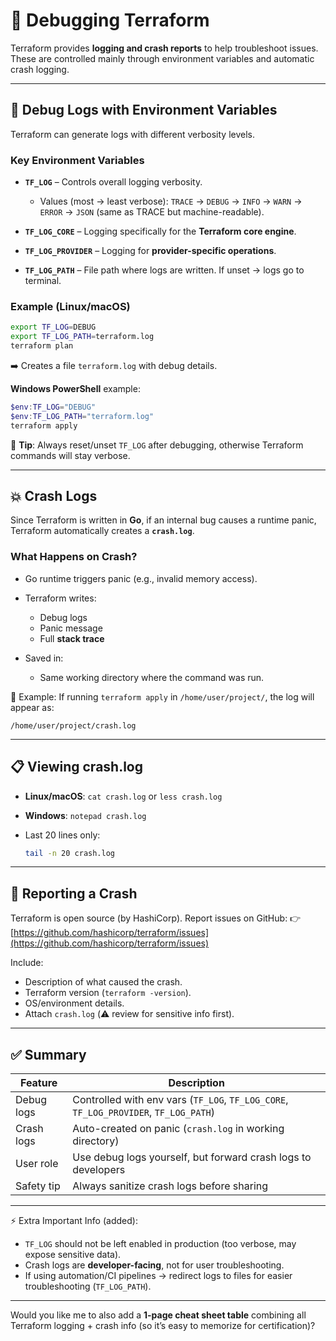 
# 🐛 Debugging Terraform

Terraform provides **logging and crash reports** to help troubleshoot issues. These are controlled mainly through environment variables and automatic crash logging.

---

## 🔧 Debug Logs with Environment Variables

Terraform can generate logs with different verbosity levels.

### Key Environment Variables

* **`TF_LOG`** – Controls overall logging verbosity.

  * Values (most → least verbose):
    `TRACE` → `DEBUG` → `INFO` → `WARN` → `ERROR` → `JSON` (same as TRACE but machine-readable).

* **`TF_LOG_CORE`** – Logging specifically for the **Terraform core engine**.

* **`TF_LOG_PROVIDER`** – Logging for **provider-specific operations**.

* **`TF_LOG_PATH`** – File path where logs are written. If unset → logs go to terminal.

### Example (Linux/macOS)

```sh
export TF_LOG=DEBUG
export TF_LOG_PATH=terraform.log
terraform plan
```

➡️ Creates a file `terraform.log` with debug details.

**Windows PowerShell** example:

```powershell
$env:TF_LOG="DEBUG"
$env:TF_LOG_PATH="terraform.log"
terraform apply
```

📌 **Tip**: Always reset/unset `TF_LOG` after debugging, otherwise Terraform commands will stay verbose.

---

## 💥 Crash Logs

Since Terraform is written in **Go**, if an internal bug causes a runtime panic, Terraform automatically creates a **`crash.log`**.

### What Happens on Crash?

* Go runtime triggers panic (e.g., invalid memory access).
* Terraform writes:

  * Debug logs
  * Panic message
  * Full **stack trace**
* Saved in:

  * Same working directory where the command was run.

📁 Example:
If running `terraform apply` in `/home/user/project/`, the log will appear as:

```
/home/user/project/crash.log
```

---

## 📋 Viewing crash.log

* **Linux/macOS**: `cat crash.log` or `less crash.log`
* **Windows**: `notepad crash.log`
* Last 20 lines only:

  ```sh
  tail -n 20 crash.log
  ```

---

## 🐞 Reporting a Crash

Terraform is open source (by HashiCorp). Report issues on GitHub:
👉 [https://github.com/hashicorp/terraform/issues](https://github.com/hashicorp/terraform/issues)

Include:

* Description of what caused the crash.
* Terraform version (`terraform -version`).
* OS/environment details.
* Attach `crash.log` (⚠️ review for sensitive info first).

---

## ✅ Summary

| Feature    | Description                                                                          |
| ---------- | ------------------------------------------------------------------------------------ |
| Debug logs | Controlled with env vars (`TF_LOG`, `TF_LOG_CORE`, `TF_LOG_PROVIDER`, `TF_LOG_PATH`) |
| Crash logs | Auto-created on panic (`crash.log` in working directory)                             |
| User role  | Use debug logs yourself, but forward crash logs to developers                        |
| Safety tip | Always sanitize crash logs before sharing                                            |

---

⚡ Extra Important Info (added):

* `TF_LOG` should not be left enabled in production (too verbose, may expose sensitive data).
* Crash logs are **developer-facing**, not for user troubleshooting.
* If using automation/CI pipelines → redirect logs to files for easier troubleshooting (`TF_LOG_PATH`).

---

Would you like me to also add a **1-page cheat sheet table** combining all Terraform logging + crash info (so it’s easy to memorize for certification)?
